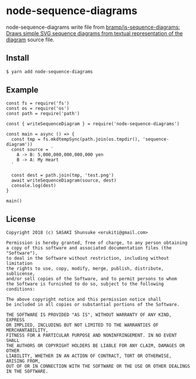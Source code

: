 # node-sequence-diagrams

node-sequence-diagrams write file from [bramp/js-sequence-diagrams: Draws simple SVG sequence diagrams from textual representation of the diagram](https://github.com/bramp/js-sequence-diagrams) source file.

## Install

```sh
$ yarn add node-sequence-diagrams
```

## Example

```
const fs = require('fs')
const os = require('os')
const path = require('path')

const { writeSequenceDiagram } = require('node-sequence-diagrams')

const main = async () => {
  const tmp = fs.mkdtempSync(path.join(os.tmpdir(), 'sequence-diagram'))
  const source = `
    A -> B: 5,000,000,000,000,000 yen
    B -> A: My Heart
  `

  const dest = path.join(tmp, 'test.png')
  await writeSequenceDiagram(source, dest)
  console.log(dest)
}

main()
```

## License

```
Copyright 2018 (c) SASAKI Shunsuke <erukiti@gmail.com>

Permission is hereby granted, free of charge, to any person obtaining
a copy of this software and associated documentation files (the "Software"),
to deal in the Software without restriction, including without limitation
the rights to use, copy, modify, merge, publish, distribute, sublicense,
and/or sell copies of the Software, and to permit persons to whom
the Software is furnished to do so, subject to the following conditions:

The above copyright notice and this permission notice shall
be included in all copies or substantial portions of the Software.

THE SOFTWARE IS PROVIDED "AS IS", WITHOUT WARRANTY OF ANY KIND, EXPRESS
OR IMPLIED, INCLUDING BUT NOT LIMITED TO THE WARRANTIES OF MERCHANTABILITY,
FITNESS FOR A PARTICULAR PURPOSE AND NONINFRINGEMENT. IN NO EVENT SHALL
THE AUTHORS OR COPYRIGHT HOLDERS BE LIABLE FOR ANY CLAIM, DAMAGES OR OTHER
LIABILITY, WHETHER IN AN ACTION OF CONTRACT, TORT OR OTHERWISE, ARISING FROM,
OUT OF OR IN CONNECTION WITH THE SOFTWARE OR THE USE OR OTHER DEALINGS
IN THE SOFTWARE.
```
